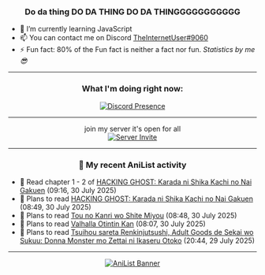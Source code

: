 <div align="center">

### Do da thing DO DA THING DO DA THINGGGGGGGGGGG
</div>

- 🌱 I’m currently learning JavaScript
- 📫 You can contact me on Discord [TheInternetUser#9060](https://discord.com/users/534117072796385300)
- ⚡ Fun fact: 80% of the Fun fact is neither a fact nor fun. _Statistics by me 😎_
<hr>

<div align="center">

### What I'm doing right now:
[![Discord Presence](https://lanyard.cnrad.dev/api/534117072796385300)](https://discord.com/users/534117072796385300)
<hr>

join my server it's open for all <br>
[![Server Invite](https://invidget.switchblade.xyz/bfYgVHxrSs)](https://discord.gg/bfYgVHxrSs)

<hr>
  
### 🌸 My recent AniList activity

</div>

<!-- ANILIST_ACTIVITY:start -->

-   📖 Read chapter 1 - 2 of [HACKING GHOST: Karada ni Shika Kachi no Nai Gakuen](https://anilist.co/manga/186922) (09:16, 30 July 2025)
-   📖 Plans to read [HACKING GHOST: Karada ni Shika Kachi no Nai Gakuen](https://anilist.co/manga/186922) (08:49, 30 July 2025)
-   📖 Plans to read [Tou no Kanri wo Shite Miyou](https://anilist.co/manga/103736) (08:48, 30 July 2025)
-   📖 Plans to read [Valhalla Otintin Kan](https://anilist.co/manga/123003) (08:07, 30 July 2025)
-   📖 Plans to read [Tsuihou sareta Renkinjutsushi, Adult Goods de Sekai wo Sukuu: Donna Monster mo Zettai ni Ikaseru Otoko](https://anilist.co/manga/187581) (20:44, 29 July 2025)

<!-- ANILIST_ACTIVITY:end -->
<hr>

<div align="center">

[![AniList Banner](https://img.anili.st/User/929966)](https://anilist.co/user/TheInternetUser)

<!-- ![Profile views](https://gpvc.arturio.dev/TheInternetUse7) Since 2023-01-09 -->
<br>


</div>

